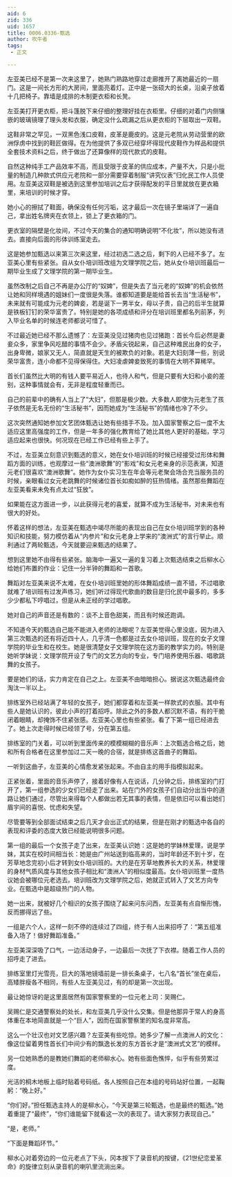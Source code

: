 ```yaml
---
aid: 6
zid: 336
uid: 1657
title: 0006.0336-甄选
author: 吹牛者
tags: 
 - 正文

---
```




  左亚美已经不是第一次来这里了，她熟门熟路地穿过走廊推开了离她最近的一扇门。这是一间长方形的大房间，里面亮着灯。正中是一张硕大的长桌，沿桌子放着十几把椅子。靠墙是成排的木制更衣柜和长凳。

  左亚美打开更衣柜，把斗篷脱下来仔细的整理好挂在衣柜里。仔细的对着门内侧镶嵌的玻璃镜理了理头发和衣服，确定没什么疏漏之后从更衣柜的下层取出一双鞋。

  这鞋非常之罕见，一双黑色浅口皮鞋，皮革是鹿皮的。这是元老院从劳动营里的欧洲俘虏中找到的鞋匠做得。在为他提供了多双已经穿坏得现代皮鞋作为样品和提供全套技术资料之后，终于做出了还算像样的现代款式的皮鞋。

  自然这种纯手工产品效率不高，而且受限于皮革的供应成本，产量不大，只是小批量的制造几种款式供应元老院和一部分需要穿着制服“讲究仪表”归化民工作人员使用。左亚美这双鞋是被选到这里参加培训之后才获得配发的平日里就放在更衣箱里，来培训的时候才穿。

  她小心的擦拭了鞋面，确保没有任何污垢，这才最后一次在镜子里端详了一遍自己，拿出姓名牌夹在衣领上，锁上了更衣箱的门。

  更衣室的隔壁是化妆间，不过今天的集合的通知明确说明“不化妆”，所以她没有进去。直接向后面的形体训练室走去。

  这是她参加甄选以来第三次来这里，经过初选二选之后，剩下的人已经不多了。左亚美心里有些紧张。自从女仆培训班改组为文理学院之后，她从女仆培训班最后一期毕业生成了文理学院的第一期毕业生。

  虽然改制之后自己不再是办公厅的“奴婢”，但是失去了当元老的“奴婢”的机会依然让她和同样境遇的姐妹们一度很是失落。谁都知道要是能给首长去当“生活秘书”，未来就有可能成为元老的婢妾，若是诞下一男半女，母以子贵，自己的后半生就算是铁板钉钉的荣华富贵了。特别是她的各项成绩和评分在培训班里都名列前茅，列入毕业名单的时候连老师都说可惜了。

  不过最近她已经不那么遗憾了：左亚美没见过猪肉也见过猪跑：首长今后必然是妻妾众多，家里争风吃醋的事情不会少。矛盾尖锐起来，自己这种难民出身的女子，出身卑微，娘家又无人，简直就是天生的被欺负的对象。若是大妇刻薄一些，别说荣华富贵，连小命都不见得保得住。大妇凌虐婢妾致死的事情在大明不算稀罕。

  首长们虽然比大明的有钱人要平易近人，也待人和气，但是只要有大妇和小妾的差别，这种事情就会有，无非是程度轻重而已。

  自己的前辈中的确有人当上了“大妇”，但那是极少数。大多数人即使为元老生了孩子依然是无名无份的“生活秘书”，因而她成为“生活秘书”的情绪也冷了不少。

  这次突然通知她参加文艺团体甄选让她有些措手不及。加入国家警察之后一度不太适应这里高强度的工作，但是一年多的强化教育给了她比其他人更好的基础，学习适应起来也很快。何况现在已经工作已经有些上手了。

  不过，左亚美立刻意识到甄选的意义，她在女仆培训班的时候已经接受过形体和舞蹈方面的训练，也观摩过一些“澳洲歌舞”的“影戏”和女元老亲身的示范表演，知道元老们很喜欢“澳洲歌舞”。她作为女仆实习生在年会等元老聚会场合充当服务员的时候，亲眼看过女元老跳舞的时候诸位首长如痴如醉的狂热情绪。虽然那些舞蹈在左亚美看来未免有点太过“狂放”。

  如果能在这方面进一步，以此获得元老的喜爱，就算不成为生活秘书，对未来也有很大的好处。

  怀着这样的想法，左亚美在甄选中竭尽所能的表现出自己在女仆培训班学到的各种知识和技能，努力模仿着从“内参片”和女元老身上学来的“澳洲式”的言行举止。顺利通过了两轮甄选，今天就要迎来甄选的结果了。

  想到这里她不由得有些紧张。脑海中一遍又一遍的复习着上次甄选结束之后柳水心给她们布置的作业：记住一分半钟的舞蹈和一首歌。

  舞蹈对左亚美来说不太难，在女仆培训班里她的形体舞蹈成绩一直不错，不过唱歌就难了培训班有过发声练习，她们听过得现代歌曲的数目是归化民中最多的，多多少少都私下哼唱过，但是从未正经的学过唱歌。

  她对自己的声音还是有数的：谈不上音色甜美，而且有时候还跑调。

  不知道今天的甄选自己能不能进入老师的法眼呢？左亚美觉得心里没底，因为进入第三次甄选的还有将近四十人，几乎清一色都是过去女仆培训班，现在的女子文理学院的毕业生和在校生。她是很清楚女子文理学院在这方面的教学实力的。特别是她听学妹说：文理学院开设了专门的文艺方向的专业，专门培养使用乐器、唱歌跳舞的女孩子。

  要是她们的话，实力肯定在自己之上。左亚美不由暗暗担心。据说这次甄选最终会淘汰一半以上。

  排练室外已经站满了年轻的女孩子，她们都穿着和左亚美一样款式的衣服。其中有些人是她认识的，彼此小声的打着招呼。除此之外的多数人都沉默不语，有的干脆闭着眼睛，却掩饰不住紧张感。左亚美心里也有些紧张。看了下第一组已经进去了。她上次走得时候已经领了号，分在第五组。

  排练室的门关着，可以听到里面传来的模模糊糊的音乐声：上次甄选合格之后，她和所有合格者在这里参加过二天一晚的合宿，就是排练这首曲子的舞蹈。

  一听到这曲子，左亚美的心情愈发紧张起来。不由自主的用手指模拟起来。

  正紧张着，里面的音乐声停了，接着好像有人在说话，几分钟之后，排练室的门打开了，第一组参选的少女们已经走了出来。站在门外的女孩子们自动分出当中的道路让她们通过，尽管出来得每个人都做出若无其事的表情，但是依旧可以看出她们眉宇间的喜悦、忧虑和失望。

  尽管要等到全部面试结束之后几天才会出正式的结果，但是在刚才的甄选中各自的表现和评委的态度大致已经能说明很多问题。

  第一组的最后一个女孩子走了出来，左亚美认识她：这是她的学妹林爱理，说是学妹，其实在校时间相当长：她是由广州站送到临高来的，当时年龄还不到十岁，在芳草地念完初小后才转到女仆培训班的。大约是在芳草地教养长大的关系，林爱理的身材气质风度与其他女孩子相比和“澳洲人”的相似度最高。女仆培训班里一度热议她会被哪位元老选去。培训班改为文理学院之后，她就正式转入了文艺方向专业。在甄选中是超级热门的人物。

  她一出来，就被好几个相识的女孩子围绕了起来问东问西，左亚美有点自惭形愧，反而挪得远了些。

  一组是六个人，这样一刻不停的连续过了四组，终于有人出来招呼了：“第五组准备入场了！做好舞蹈准备。”

  左亚美深深吸了口气，一边活动身子，一边最后一次抚了下衣襟。随着工作人员的招呼走了进去。

  排练室里灯光雪亮，巨大的落地镜墙前是一排长条桌子，七八名“首长”坐在桌后，高矮胖瘦各不相同，有些人左亚美见过，有的却是第一次出现。

  最让她惊讶的是这里面居然有国家警察里的一位元老上司：吴赐仁。

  吴赐仁是交通警察处的处长，和左亚美几乎没什么交集。但是他那异于常人的身高体重在本地简直就是一个“巨人”，因而在国家警察里的知名度非常高。

  这么一个壮汉也对文艺感兴趣？左亚美有些吃惊。她多少了解一点澳洲人的文化：像这位留着男性首长们中间少有的飘逸长发的东方首长才是“澳洲式文艺”的模样。

  另一位她熟悉的是教她们舞蹈的老师柳水心。她有些面色憔悴，似乎有些劳累过度。

  光洁的桐木地板上临时贴着号码纸。各人按照自己在本组的号码站好位置，一起鞠躬：“晚上好。”

  “你们好。”担任甄选主持人的是柳水心，“今天是第三轮甄选，也是最终的甄选。”她着重提了“最终”，“你们谁能留下就看这一次的表现了。请大家努力表现自己。”

  “是，老师。”

  “下面是舞蹈环节。”

  柳水心对着旁边的一位元老点了下头，冈本按下了录音机的按键，《21世纪恋爱革命》的旋律立刻从录音机的喇叭里流淌出来。


